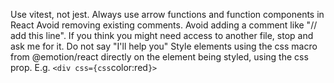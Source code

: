 Use vitest, not jest.
Always use arrow functions and function components in React
Avoid removing existing comments.
Avoid adding a comment like "// add this line".
If you think you might need access to another file, stop and ask me for it.
Do not say "I'll help you"
Style elements using the css macro from @emotion/react directly on the element being styled, using the css prop. E.g. `<div css={css`color:red`}>`
